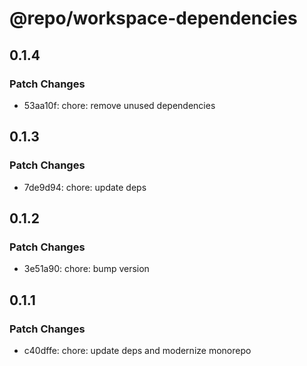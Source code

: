 # @repo/workspace-dependencies

## 0.1.4

### Patch Changes

- 53aa10f: chore: remove unused dependencies

## 0.1.3

### Patch Changes

- 7de9d94: chore: update deps

## 0.1.2

### Patch Changes

- 3e51a90: chore: bump version

## 0.1.1

### Patch Changes

- c40dffe: chore: update deps and modernize monorepo
